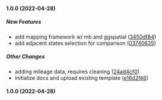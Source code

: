 #### 1.0.0 (2022-04-28)

##### New Features

*  add mapping framework w/ mb and ggspatial ([3450df84](https://github.com/jmceager/report-template/commit/3450df841768dba8c6c142d9783fcda8f3835f4a))
*  add adjacent states selection for comparison ([03740635](https://github.com/jmceager/report-template/commit/037406359802858943c274aaa389d7713b4d0dfa))

##### Other Changes

*  adding mileage data, requires cleaning ([24ad4cf0](https://github.com/jmceager/report-template/commit/24ad4cf075c20a40dca6857f1b27d751a42051d5))
*  Initialize docs and upload existing template ([e16d2f46](https://github.com/jmceager/report-template/commit/e16d2f460bb346d27c424761a4e575e873f9750b))

#### 1.0.0 (2022-04-28)

